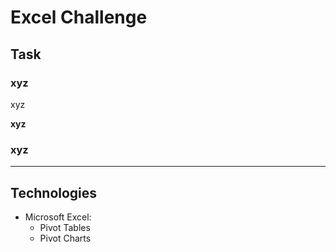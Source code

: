 # Excel Challenge

## Task

### xyz

xyz

**xyz**


### xyz


--- 

## Technologies

* Microsoft Excel:
  * Pivot Tables
  * Pivot Charts
